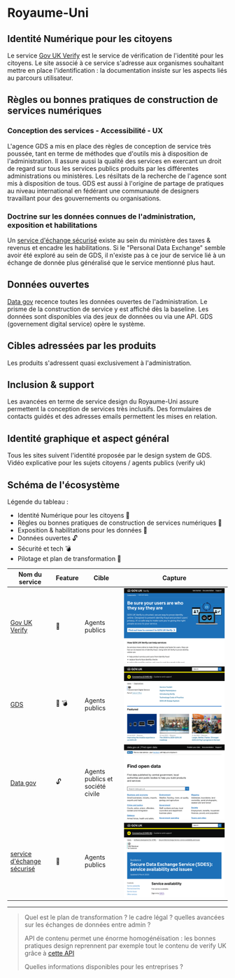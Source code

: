 # Royaume-Uni

## Identité Numérique pour les citoyens
Le service [Gov UK Verify](https://www.verify.service.gov.uk/) est le service de vérification de l'identité pour les citoyens.
Le site associé à ce service s'adresse aux organismes souhaitant mettre en place l'identification : la documentation insiste sur les aspects liés au parcours utilisateur. 

## Règles ou bonnes pratiques de construction de services numériques
### Conception des services - Accessibilité - UX
L'agence GDS a mis en place des règles de conception de service très poussée, tant en terme de méthodes que d'outils mis à disposition de l'administration. Il assure aussi la qualité des services en exercant un droit de regard sur tous les services publics produits par les différentes administrations ou ministères. Les résiltats de la recherche de l'agence sont mis à disposition de tous.
GDS est aussi à l'origine de partage de pratiques au niveau international en fédérant une communauté de designers travaillant pour des gouvernements ou organisations. 

### Doctrine sur les données connues de l'administration, exposition et habilitations
Un [service d'échange sécurisé](https://www.gov.uk/government/publications/secure-data-exchange-service-service-availability-and-issues/secure-data-exchange-service-sdes-service-availability-and-issues) existe au sein du ministère des taxes & revenus et encadre les habilitations. 
Si le "Personal Data Exchange" semble avoir été exploré au sein de GDS, il n'existe pas à ce jour de service lié à un échange de donnée plus généralisé que le service mentionné plus haut. 

## Données ouvertes
[Data gov](https://data.gov.uk/) recence toutes les données ouvertes de l'administration. Le prisme de la construction de service y est affiché dès la baseline. Les données sont disponibles via des jeux de données ou via une API. GDS (governement digital service) opère le système. 

## Cibles adressées par les produits
Les produits s'adressent quasi exclusivement à l'administration. 

## Inclusion & support
Les avancées en terme de service design du Royaume-Uni assure permettent la conception de services très inclusifs. Des formulaires de contacts guidés et des adresses emails permettent les mises en relation.  

## Identité graphique et aspect général
Tous les sites suivent l'identité proposée par le design system de GDS.
Vidéo explicative pour les sujets citoyens / agents publics (verify uk)

## Schéma de l'écosystème
Légende du tableau : 
- Identité Numérique pour les citoyens :bust_in_silhouette:
- Règles ou bonnes pratiques de construction de services numériques :beginner:
- Exposition & habilitations pour les données :closed_lock_with_key:
- Données ouvertes :unlock:
- Sécurité et tech :bomb:
- Pilotage et plan de transformation :dart:


| Nom du service    |  Feature |  Cible | Capture | 
|-------------------|---|---|---|
| [Gov UK Verify](https://www.verify.service.gov.uk/) | :bust_in_silhouette: | Agents publics  |  ![](2_UK.assets/verify.png) |
| [GDS](https://www.gov.uk/government/organisations/government-digital-service)           | :beginner: :bomb:|  Agents publics |   ![](2_UK.assets/gds.png) |
| [Data gov](https://data.gov.uk/)         | :unlock:  |   Agents publics et société civile|  ![](2_UK.assets/opendata.png)|
| [service d'échange sécurisé](https://www.gov.uk/government/publications/secure-data-exchange-service-service-availability-and-issues/secure-data-exchange-service-sdes-service-availability-and-issues)     | :closed_lock_with_key:  |   Agents publics |  ![](2_UK.assets/sdes.png)|

* * *

> Quel est le plan de transformation ? le cadre légal ? quelles avancées sur les échanges de données entre admin ?
> 
> API de contenu permet une énorme homogénéisation : les bonnes pratiques design reprennent par exemple tout le contenu de verify UK grâce à [cette API](https://content-api.publishing.service.gov.uk/#gov-uk-content-api)
> 
> Quelles informations disponibles pour les entreprises ?
